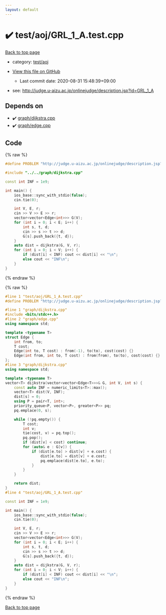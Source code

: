 ```yaml
---
layout: default
---
```


<!-- mathjax config similar to math.stackexchange -->
<script type="text/javascript" async
  src="https://cdnjs.cloudflare.com/ajax/libs/mathjax/2.7.5/MathJax.js?config=TeX-MML-AM_CHTML">
</script>
<script type="text/x-mathjax-config">
  MathJax.Hub.Config({
    TeX: { equationNumbers: { autoNumber: "AMS" }},
    tex2jax: {
      inlineMath: [ ['$','$'] ],
      processEscapes: true
    },
    "HTML-CSS": { matchFontHeight: false },
    displayAlign: "left",
    displayIndent: "2em"
  });
</script>

<script type="text/javascript" src="https://cdnjs.cloudflare.com/ajax/libs/jquery/3.4.1/jquery.min.js"></script>
<script src="https://cdn.jsdelivr.net/npm/jquery-balloon-js@1.1.2/jquery.balloon.min.js" integrity="sha256-ZEYs9VrgAeNuPvs15E39OsyOJaIkXEEt10fzxJ20+2I=" crossorigin="anonymous"></script>
<script type="text/javascript" src="../../../assets/js/copy-button.js"></script>
<link rel="stylesheet" href="../../../assets/css/copy-button.css" />


# :heavy_check_mark: test/aoj/GRL_1_A.test.cpp

<a href="../../../index.html">Back to top page</a>

* category: <a href="../../../index.html#0d0c91c0cca30af9c1c9faef0cf04aa9">test/aoj</a>
* <a href="{{ site.github.repository_url }}/blob/master/test/aoj/GRL_1_A.test.cpp">View this file on GitHub</a>
    - Last commit date: 2020-08-31 15:48:39+09:00


* see: <a href="http://judge.u-aizu.ac.jp/onlinejudge/description.jsp?id=GRL_1_A">http://judge.u-aizu.ac.jp/onlinejudge/description.jsp?id=GRL_1_A</a>


## Depends on

* :heavy_check_mark: <a href="../../../library/graph/dijkstra.cpp.html">graph/dijkstra.cpp</a>
* :heavy_check_mark: <a href="../../../library/graph/edge.cpp.html">graph/edge.cpp</a>


## Code

<a id="unbundled"></a>
{% raw %}
```cpp
#define PROBLEM "http://judge.u-aizu.ac.jp/onlinejudge/description.jsp?id=GRL_1_A"

#include "../../graph/dijkstra.cpp"

const int INF = 1e9;

int main() {
    ios_base::sync_with_stdio(false);
    cin.tie(0);

    int V, E, r;
    cin >> V >> E >> r;
    vector<vector<Edge<int>>> G(V);
    for (int i = 0; i < E; i++) {
        int s, t, d;
        cin >> s >> t >> d;
        G[s].push_back({t, d});
    }
    auto dist = dijkstra(G, V, r);
    for (int i = 0; i < V; i++) {
        if (dist[i] < INF) cout << dist[i] << "\n";
        else cout << "INF\n";
    }
}
```
{% endraw %}

<a id="bundled"></a>
{% raw %}
```cpp
#line 1 "test/aoj/GRL_1_A.test.cpp"
#define PROBLEM "http://judge.u-aizu.ac.jp/onlinejudge/description.jsp?id=GRL_1_A"

#line 1 "graph/dijkstra.cpp"
#include <bits/stdc++.h>
#line 2 "graph/edge.cpp"
using namespace std;

template <typename T>
struct Edge {
    int from, to;
    T cost;
    Edge(int to, T cost) : from(-1), to(to), cost(cost) {}
    Edge(int from, int to, T cost) : from(from), to(to), cost(cost) {}
};
#line 3 "graph/dijkstra.cpp"
using namespace std;

template <typename T>
vector<T> dijkstra(vector<vector<Edge<T>>>& G, int V, int s) {
    const auto INF = numeric_limits<T>::max();
    vector<T> dist(V, INF);
    dist[s] = 0;
    using P = pair<T, int>;
    priority_queue<P, vector<P>, greater<P>> pq;
    pq.emplace(0, s);

    while (!pq.empty()) {
        T cost;
        int v;
        tie(cost, v) = pq.top();
        pq.pop();
        if (dist[v] < cost) continue;
        for (auto& e : G[v]) {
            if (dist[e.to] > dist[v] + e.cost) {
                dist[e.to] = dist[v] + e.cost;
                pq.emplace(dist[e.to], e.to);
            }
        }
    }

    return dist;
}
#line 4 "test/aoj/GRL_1_A.test.cpp"

const int INF = 1e9;

int main() {
    ios_base::sync_with_stdio(false);
    cin.tie(0);

    int V, E, r;
    cin >> V >> E >> r;
    vector<vector<Edge<int>>> G(V);
    for (int i = 0; i < E; i++) {
        int s, t, d;
        cin >> s >> t >> d;
        G[s].push_back({t, d});
    }
    auto dist = dijkstra(G, V, r);
    for (int i = 0; i < V; i++) {
        if (dist[i] < INF) cout << dist[i] << "\n";
        else cout << "INF\n";
    }
}

```
{% endraw %}

<a href="../../../index.html">Back to top page</a>

